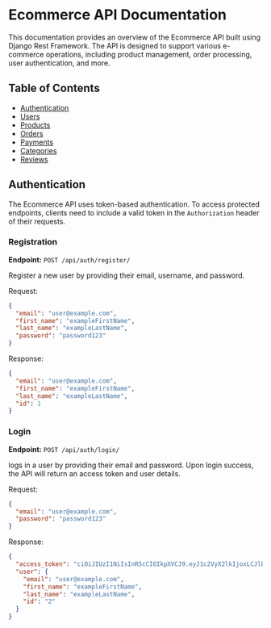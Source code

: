 # Ecommerce API Documentation

This documentation provides an overview of the Ecommerce API built using Django Rest Framework. The API is designed to support various e-commerce operations, including product management, order processing, user authentication, and more.

## Table of Contents

- [Authentication](#authentication)
- [Users](#users)
- [Products](#products)
- [Orders](#orders)
- [Payments](#payments)
- [Categories](#categories)
- [Reviews](#reviews)

## Authentication

The Ecommerce API uses token-based authentication. To access protected endpoints, clients need to include a valid token in the `Authorization` header of their requests.

### Registration

**Endpoint:** `POST /api/auth/register/`

Register a new user by providing their email, username, and password.

Request:

```json
{
  "email": "user@example.com",
  "first_name": "exampleFirstName",
  "last_name": "exampleLastName",
  "password": "password123"
}
```

Response:

```json
{
  "email": "user@example.com",
  "first_name": "exampleFirstName",
  "last_name": "exampleLastName",
  "id": 1
}
```

### Login

**Endpoint:** `POST /api/auth/login/`

logs in a user by providing their email and password. Upon login success, the API will return an access token and user details.

Request:

```json
{
  "email": "user@example.com",
  "password": "password123"
}
```

Response:

```json
{
  "access_token": "ciOiJIUzI1NiIsInR5cCI6IkpXVCJ9.eyJ1c2VyX2lkIjoxLCJlbWFpbCI6Im",
  "user": {
    "email": "user@example.com",
    "first_name": "exampleFirstName",
    "last_name": "exampleLastName",
    "id": "2"
  }
}
```
